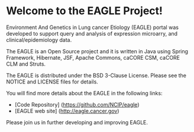 Welcome to the EAGLE Project!
=====================================

Environment And Genetics in Lung cancer Etiology (EAGLE) portal was developed to support query and analysis of expression microarry, and clinical/epidemiology data.

The EAGLE is an Open Source project and it is written in Java using Spring Framework, Hibernate, JSF, Apache Commons, caCORE CSM, caCORE CLM and Struts.

The EAGLE is distributed under the BSD 3-Clause License.
Please see the NOTICE and LICENSE files for details.

You will find more details about the EAGLE in the following links:
 * [Code Repository] (https://github.com/NCIP/eagle)
 * [EAGLE web site] (http://eagle.cancer.gov)

Please join us in further developing and improving EAGLE.
